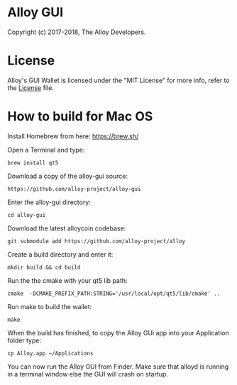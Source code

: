 # Alloy GUI

Copyright (c) 2017-2018, The Alloy Developers.

# License

Alloy's GUI Wallet is licensed under the "MIT License" for more info, refer to the [License](LICENSE) file.

# How to build for Mac OS 

Install Homebrew from here: https://brew.sh/

Open a Terminal and type: 

```brew install qt5```

Download a copy of the alloy-gui source:

```https://github.com/alloy-project/alloy-gui```

Enter the alloy-gui directory:

```cd alloy-gui```

Download the latest alloycoin codebase:

```git submodule add https://github.com/alloy-project/alloy```

Create a build directory and enter it:

```mkdir build && cd build```

Run the the cmake with your qt5 lib path:

```cmake  -DCMAKE_PREFIX_PATH:STRING='/usr/local/opt/qt5/lib/cmake' ..```

Run make to build the wallet:

```make```

When the build has finished, to copy the Alloy GUi app into your Application folder type:

```cp Alloy.app ~/Applications```

You can now run the Alloy GUI from Finder. Make sure that alloyd is running in a terminal window else the GUI will crash on startup.
